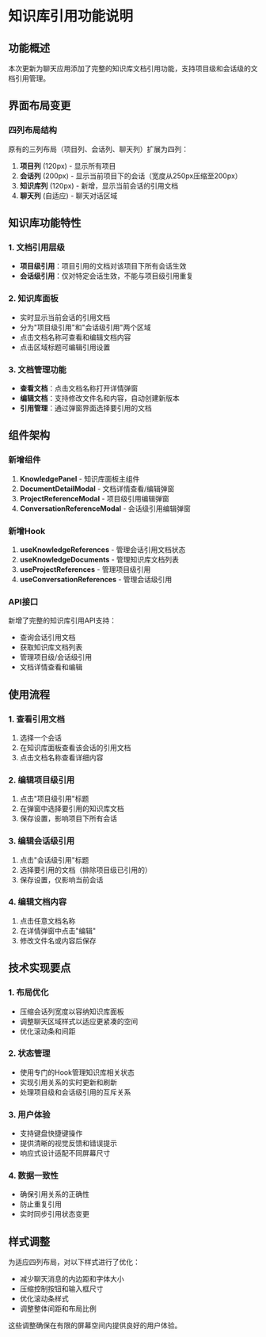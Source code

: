 # 知识库引用功能说明

## 功能概述

本次更新为聊天应用添加了完整的知识库文档引用功能，支持项目级和会话级的文档引用管理。

## 界面布局变更

### 四列布局结构
原有的三列布局（项目列、会话列、聊天列）扩展为四列：

1. **项目列** (120px) - 显示所有项目
2. **会话列** (200px) - 显示当前项目下的会话（宽度从250px压缩至200px）
3. **知识库列** (120px) - 新增，显示当前会话的引用文档
4. **聊天列** (自适应) - 聊天对话区域

## 知识库功能特性

### 1. 文档引用层级
- **项目级引用**：项目引用的文档对该项目下所有会话生效
- **会话级引用**：仅对特定会话生效，不能与项目级引用重复

### 2. 知识库面板
- 实时显示当前会话的引用文档
- 分为"项目级引用"和"会话级引用"两个区域
- 点击文档名称可查看和编辑文档内容
- 点击区域标题可编辑引用设置

### 3. 文档管理功能
- **查看文档**：点击文档名称打开详情弹窗
- **编辑文档**：支持修改文件名和内容，自动创建新版本
- **引用管理**：通过弹窗界面选择要引用的文档

## 组件架构

### 新增组件
1. **KnowledgePanel** - 知识库面板主组件
2. **DocumentDetailModal** - 文档详情查看/编辑弹窗
3. **ProjectReferenceModal** - 项目级引用编辑弹窗
4. **ConversationReferenceModal** - 会话级引用编辑弹窗

### 新增Hook
1. **useKnowledgeReferences** - 管理会话引用文档状态
2. **useKnowledgeDocuments** - 管理知识库文档列表
3. **useProjectReferences** - 管理项目级引用
4. **useConversationReferences** - 管理会话级引用

### API接口
新增了完整的知识库引用API支持：
- 查询会话引用文档
- 获取知识库文档列表
- 管理项目级/会话级引用
- 文档详情查看和编辑

## 使用流程

### 1. 查看引用文档
1. 选择一个会话
2. 在知识库面板查看该会话的引用文档
3. 点击文档名称查看详细内容

### 2. 编辑项目级引用
1. 点击"项目级引用"标题
2. 在弹窗中选择要引用的知识库文档
3. 保存设置，影响项目下所有会话

### 3. 编辑会话级引用
1. 点击"会话级引用"标题
2. 选择要引用的文档（排除项目级已引用的）
3. 保存设置，仅影响当前会话

### 4. 编辑文档内容
1. 点击任意文档名称
2. 在详情弹窗中点击"编辑"
3. 修改文件名或内容后保存

## 技术实现要点

### 1. 布局优化
- 压缩会话列宽度以容纳知识库面板
- 调整聊天区域样式以适应更紧凑的空间
- 优化滚动条和间距

### 2. 状态管理
- 使用专门的Hook管理知识库相关状态
- 实现引用关系的实时更新和刷新
- 处理项目级和会话级引用的互斥关系

### 3. 用户体验
- 支持键盘快捷键操作
- 提供清晰的视觉反馈和错误提示
- 响应式设计适配不同屏幕尺寸

### 4. 数据一致性
- 确保引用关系的正确性
- 防止重复引用
- 实时同步引用状态变更

## 样式调整

为适应四列布局，对以下样式进行了优化：
- 减少聊天消息的内边距和字体大小
- 压缩控制按钮和输入框尺寸
- 优化滚动条样式
- 调整整体间距和布局比例

这些调整确保在有限的屏幕空间内提供良好的用户体验。